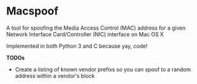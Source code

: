 Macspoof
========

A tool for spoofing the Media Access Control (MAC) address for a given Network Interface Card/Controller (NIC) interface on Mac OS X

Implemented in both Python 3 and C because yay, code!

**TODOs**
* Create a listing of known vendor prefixs so you can spoof to a random address within a vendor's block
